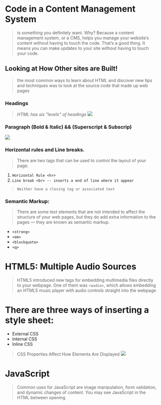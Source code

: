 # Code in a Content Management System
> is something you definitely want. Why? Because a content management system, or a CMS, helps you manage your website’s content without having to touch the code. That’s a good thing. It means you can make updates to your site without having to touch your code.

## Looking at How Other sites are Built!
> the most common ways to learn about HTML and discover new tips and techniques was to look at the source code that made up web pages

### Headings
> *HTML has six "levels" of headings*
![](https://www.nomensa.com/blog/sites/default/files/blog/assets/uploads/heading-levels.png)

### Paragraph (Bold & Italic) && (Superscript & Subscrip)
![](https://t4tutorials.com/wp-content/uploads/2017/02/text-formating-in-html.png)

### Horizontal rules and Line breaks.
> There are two tags that can be used to control the layout of your page.

1. `Horizontal Rule <hr>`
2. `Line break <br> -- inserts a end of line where it appear`
> `Neither have a closing tag or associated text`

### Semantic Markup:
> There are some text elements that are not intended to affect the structure of your web pages, but they do add extra information to the pages — they are known as semantic markup.
- `<strong>`
- `<em>`
- `<blockquote>`
- `<q>`

# HTML5: Multiple Audio Sources
> HTML5 introduced new tags for embedding multimedia files directly to your webpage. One of them was `<audio>`,
which allows embedding an HTML5 music player with audio controls straight into the webpage

# There are three ways of inserting a style sheet:
- External CSS
- Internal CSS
- Inline CSS
> CSS Properties Affect How Elements Are Displayed
![](http://www.w3.org/TR/1998/PR-CSS2-19980324/images/flow-clear2.gif)

# JavaScript
> Common uses for JavaScript are image manipulation, form validation, and dynamic changes of content.
> You may see JavaScript in the HTML between
opening <script> and closing `</script>` tags *(but it is better to put scripts in their own files)*.

#### JavaScript can "display" data in different ways:

* Writing into an HTML element, using `innerHTML`.
* Writing into the HTML output using `document.write()`.
* Writing into an alert box, using `window.alert()`.
* Writing into the browser console, `using console.log()`.
